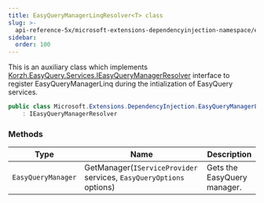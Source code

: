 ```yaml
---
title: EasyQueryManagerLinqResolver<T> class
slug: >-
  api-reference-5x/microsoft-extensions-dependencyinjection-namespace/easyquerymanagerlinqresolver-t--class
sidebar:
  order: 100
---
```


This is an auxiliary class which implements [Korzh.EasyQuery.Services.IEasyQueryManagerResolver](///easyquery/docs/api-reference-5x/korzh-easyquery-services-namespace/ieasyquerymanagerresolver-interface) interface  to register EasyQueryManagerLinq during the intialization of EasyQuery services.
```csharp
public class Microsoft.Extensions.DependencyInjection.EasyQueryManagerLinqResolver<T>
    : IEasyQueryManagerResolver

```

### Methods

| Type | Name | Description | 
| --- | --- | --- | 
| `EasyQueryManager` | GetManager(`IServiceProvider` services, `EasyQueryOptions` options) | Gets the EasyQuery manager. |
